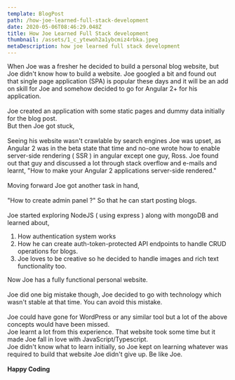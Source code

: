 ```yaml
---
template: BlogPost
path: /how-joe-learned-full-stack-development
date: 2020-05-06T08:46:29.048Z
title: How Joe Learned Full Stack development
thumbnail: /assets/1_c_ytewoh2a1ybcmiz4rbka.jpeg
metaDescription: how joe learned full stack development
---
```

When Joe was a fresher he decided to build a personal blog website, but Joe didn't know how to build a website. Joe googled a bit and found out that single page application (SPA) is popular these days and it will be an add on skill for Joe and somehow decided to go for Angular 2+ for his application.\
\
Joe created an application with some static pages and dummy data initially for the blog post.\
But then Joe got stuck,\
\
Seeing his website wasn't crawlable by search engines Joe was upset, as Angular 2 was in the beta state that time and no-one wrote how to enable server-side rendering ( SSR ) in angular except one guy, Ross. Joe found out that guy and discussed a lot through stack overflow and e-mails and learnt, "How to make your Angular 2 applications server-side rendered."\
\
Moving forward Joe got another task in hand,\
\
"How to create admin panel ?" So that he can start posting blogs.\
\
Joe started exploring NodeJS ( using express ) along with mongoDB and learned about,

1. How authentication system works
2. How he can create auth-token-protected API endpoints to handle CRUD     operations for blogs.
3. Joe loves to be creative so he decided to handle images and rich text functionality too.

Now Joe has a fully functional personal website.\
\
Joe did one big mistake though, Joe decided to go with technology which wasn't stable at that time. You can avoid this mistake. \
\
Joe could have gone for WordPress or any similar tool but a lot of the above concepts would have been missed.\
Joe learnt a lot from this experience. That website took some time but it made Joe fall in love with JavaScript/Typescript.\
Joe didn't know what to learn initially, so Joe kept on learning whatever was required to build that website Joe didn't give up. Be like Joe.\
\
**Happy Coding**